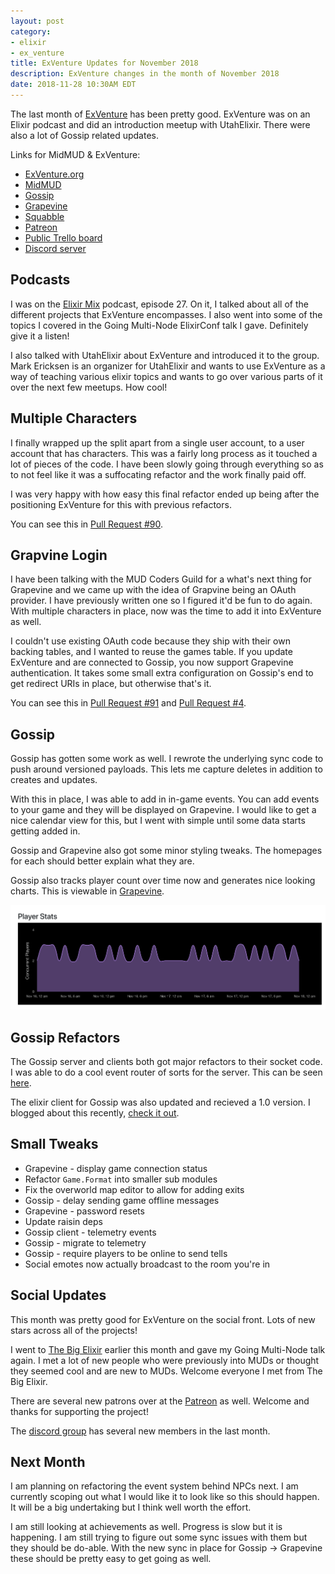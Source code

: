 ```yaml
---
layout: post
category:
- elixir
- ex_venture
title: ExVenture Updates for November 2018
description: ExVenture changes in the month of November 2018
date: 2018-11-28 10:30AM EDT
---
```


The last month of [ExVenture][exventure-github] has been pretty good. ExVenture was on an Elixir podcast and did an introduction meetup with UtahElixir. There were also a lot of Gossip related updates.

Links for MidMUD & ExVenture:

- [ExVenture.org][exventure]
- [MidMUD][midmud]
- [Gossip][gossip]
- [Grapevine][grapevine]
- [Squabble][squabble]
- [Patreon][patreon]
- [Public Trello board][trello]
- [Discord server][discord]

## Podcasts

I was on the [Elixir Mix](https://devchat.tv/elixir-mix/emx-027-eric-oestrich/) podcast, episode 27. On it, I talked about all of the different projects that ExVenture encompasses. I also went into some of the topics I covered in the Going Multi-Node ElixirConf talk I gave. Definitely give it a listen!

I also talked with UtahElixir about ExVenture and introduced it to the group. Mark Ericksen is an organizer for UtahElixir and wants to use ExVenture as a way of teaching various elixir topics and wants to go over various parts of it over the next few meetups. How cool!

## Multiple Characters

I finally wrapped up the split apart from a single user account, to a user account that has characters. This was a fairly long process as it touched a lot of pieces of the code. I have been slowly going through everything so as to not feel like it was a suffocating refactor and the work finally paid off.

I was very happy with how easy this final refactor ended up being after the positioning ExVenture for this with previous refactors.

You can see this in [Pull Request #90](https://github.com/oestrich/ex_venture/pull/90).

## Grapvine Login

I have been talking with the MUD Coders Guild for a what's next thing for Grapevine and we came up with the idea of Grapvine being an OAuth provider. I have previously written one so I figured it'd be fun to do again. With multiple characters in place, now was the time to add it into ExVenture as well.

I couldn't use existing OAuth code because they ship with their own backing tables, and I wanted to reuse the games table. If you update ExVenture and are connected to Gossip, you now support Grapevine authentication. It takes some small extra configuration on Gossip's end to get redirect URIs in place, but otherwise that's it.

You can see this in [Pull Request #91](https://github.com/oestrich/ex_venture/pull/91) and [Pull Request #4](https://github.com/oestrich/grapevine/pull/4).

## Gossip

Gossip has gotten some work as well. I rewrote the underlying sync code to push around versioned payloads. This lets me capture deletes in addition to creates and updates.

With this in place, I was able to add in in-game events. You can add events to your game and they will be displayed on Grapevine. I would like to get a nice calendar view for this, but I went with simple until some data starts getting added in.

Gossip and Grapevine also got some minor styling tweaks. The homepages for each should better explain what they are.

Gossip also tracks player count over time now and generates nice looking charts. This is viewable in [Grapevine](https://grapevine.haus/games/MidMUD).

![Grapevine Player Counts](/images/2018-11-gossip-player-counts.png)

## Gossip Refactors

The Gossip server and clients both got major refactors to their socket code. I was able to do a cool event router of sorts for the server. This can be seen [here](https://github.com/oestrich/gossip/blob/master/lib/web/socket/router.ex).

The elixir client for Gossip was also updated and recieved a 1.0 version. I blogged about this recently, [check it out](/2018/11/writing-evented-websocket-client).

## Small Tweaks

- Grapevine - display game connection status
- Refactor `Game.Format` into smaller sub modules
- Fix the overworld map editor to allow for adding exits
- Gossip - delay sending game offline messages
- Grapevine - password resets
- Update raisin deps
- Gossip client - telemetry events
- Gossip - migrate to telemetry
- Gossip - require players to be online to send tells
- Social emotes now actually broadcast to the room you're in

## Social Updates

This month was pretty good for ExVenture on the social front. Lots of new stars across all of the projects!

I went to [The Big Elixir](https://www.thebigelixir.com/) earlier this month and gave my Going Multi-Node talk again. I met a lot of new people who were previously into MUDs or thought they seemed cool and are new to MUDs. Welcome everyone I met from The Big Elixir.

There are several new patrons over at the [Patreon][patreon] as well. Welcome and thanks for supporting the project!

The [discord group][discord] has several new members in the last month.

## Next Month

I am planning on refactoring the event system behind NPCs next. I am currently scoping out what I would like it to look like so this should happen. It will be a big undertaking but I think well worth the effort.

I am still looking at achievements as well. Progress is slow but it is happening. I am still trying to figure out some sync issues with them but they should be do-able. With the new sync in place for Gossip -> Grapevine these should be pretty easy to get going as well.

[exventure]: http://exventure.org
[exventure-github]: https://github.com/oestrich/ex_venture
[squabble]: https://github.com/oestrich/squabble
[gossip]: https://gossip.haus
[grapevine]: https://grapevine.haus
[midmud]: https://midmud.com
[patreon]: https://www.patreon.com/exventure
[trello]: https://trello.com/b/PFGmFWmu/exventure
[discord]: https://discord.gg/GPEa6dB
[mud-coders]: https://mudcoders.com/
[squabble-intro]: https://blog.oestrich.org/2018/09/introducing-squabble
[elixirconf]: https://elixirconf.com/
[venture-bot]: https://github.com/oestrich/venture_bot
[gossip-backbone]: https://github.com/oestrich/gossip-backbone
[raisin]: https://github.com/oestrich/raisin
